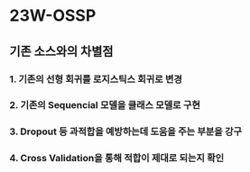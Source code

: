 # 23W-OSSP

## 기존 소스와의 차별점
### 1. 기존의 선형 회귀를 로지스틱스 회귀로 변경
### 2. 기존의 Sequencial 모델을 클래스 모델로 구현
### 3. Dropout 등 과적합을 예방하는데 도움을 주는 부분을 강구
### 4. Cross Validation을 통해 적합이 제대로 되는지 확인

